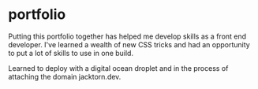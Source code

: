 # portfolio

Putting this portfolio together has helped me develop skills as a front end developer. 
I've learned a wealth of new CSS tricks and had an opportunity to put a lot of skills to use in one build. 

Learned to deploy with a digital ocean droplet and in the process of attaching the domain jacktorn.dev. 
